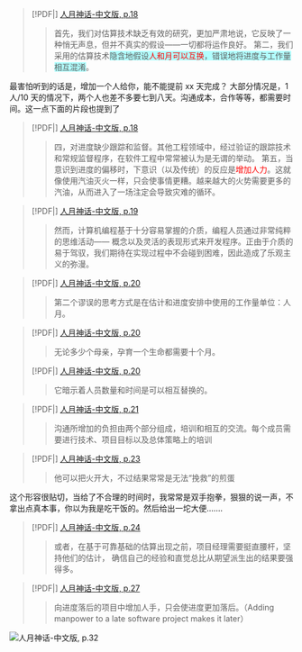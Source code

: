 > [!PDF|] [人月神话-中文版, p.18](资料/思想/人月神话-中文版.pdf#page=18&selection=23,0,27,2)
> > 首先，我们对估算技术缺乏有效的研究，更加严肃地说，它反映了一种悄无声息，但并不真实的假设——一切都将运作良好。
> > 第二，我们采用的估算技术<span style="background:#b1ffff">隐含地假设<font color="#ff0000">人和月可以互换</font>，错误地将进度与工作量相互混淆</span>。


最害怕听到的话是，增加一个人给你，能不能提前 xx 天完成？
大部分情况是，1 人/10 天的情况下，两个人也差不多要七到八天。沟通成本，合作等等，都需要时间。这一点下面的片段也提到了

> [!PDF|] [人月神话-中文版, p.18](资料/思想/人月神话-中文版.pdf#page=18&selection=32,1,33,20)
> > 四，对进度缺少跟踪和监督。其他工程领域中，经过验证的跟踪技术和常规监督程序，在软件工程中常常被认为是无谓的举动。
> > 第五，当意识到进度的偏移时，下意识（以及传统）的反应是<font color="#ff0000">增加人力</font>。这就像使用汽油灭火一样，只会使事情更糟。越来越大的火势需要更多的汽油，从而进入了一场注定会导致灾难的循环。


> [!PDF|] [人月神话-中文版, p.19](资料/思想/人月神话-中文版.pdf#page=19&selection=49,0,53,18)
> > 然而，计算机编程基于十分容易掌握的介质，编程人员通过非常纯粹的思维活动—— 概念以及灵活的表现形式来开发程序。正由于介质的易于驾驭，我们期待在实现过程中不会碰到困难，因此造成了乐观主义的弥漫。


> [!PDF|] [人月神话-中文版, p.20](资料/思想/人月神话-中文版.pdf#page=20&selection=7,0,7,32)
> > 第二个谬误的思考方式是在估计和进度安排中使用的工作量单位：人月。

> [!PDF|] [人月神话-中文版, p.20](资料/思想/人月神话-中文版.pdf#page=20&selection=36,1,37,18)
> > 无论多少个母亲，孕育一个生命都需要十个月。
> 
> 
> [!PDF|] [人月神话-中文版, p.20](资料/思想/人月神话-中文版.pdf#page=20&selection=11,0,12,4)
> > 它暗示着人员数量和时间是可以相互替换的。

> [!PDF|] [人月神话-中文版, p.21](资料/思想/人月神话-中文版.pdf#page=21&selection=26,0,27,13)
> > 沟通所增加的负担由两个部分组成，培训和相互的交流。每个成员需要进行技术、项目目标以及总体策略上的培训


> [!PDF|] [人月神话-中文版, p.23](资料/思想/人月神话-中文版.pdf#page=23&selection=56,10,56,34)
> > 他可以把火开大，不过结果常常是无法“挽救”的煎蛋


这个形容很贴切，当给了不合理的时间时，我常常是双手抱拳，狠狠的说一声，不拿出点真本事，你以为我是吃干饭的。然后给出一坨大便.......

> [!PDF|] [人月神话-中文版, p.24](资料/思想/人月神话-中文版.pdf#page=24&selection=11,0,12,26)
> > 或者，在基于可靠基础的估算出现之前，项目经理需要挺直腰杆，坚持他们的估计， 确信自己的经验和直觉总比从期望派生出的结果要强得多。
> 
> 
> 
>

> [!PDF|] [人月神话-中文版, p.27](资料/思想/人月神话-中文版.pdf#page=27&selection=48,0,52,1)
> > 向进度落后的项目中增加人手，只会使进度更加落后。（Adding manpower to a late software project makes it later）
> 
>

![人月神话-中文版, p.32](资料/思想/人月神话-中文版.pdf#page=32&rect=147,139,487,404)


